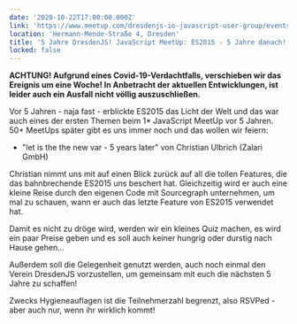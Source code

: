 ```yaml
---
date: '2020-10-22T17:00:00.000Z'
link: 'https://www.meetup.com/dresdenjs-io-javascript-user-group/events/wwdfrqybcnblb/'
location: 'Hermann-Mende-Straße 4, Dresden'
title: '5 Jahre DresdenJS! JavaScript MeetUp: ES2015 - 5 Jahre danach!'
locked: false
---
```

**ACHTUNG! Aufgrund eines Covid-19-Verdachtfalls, verschieben wir das Ereignis um eine Woche! In Anbetracht der aktuellen Entwicklungen, ist leider auch ein Ausfall nicht völlig auszuschließen.**

Vor 5 Jahren - naja fast - erblickte ES2015 das Licht der Welt und das war auch eines der ersten Themen beim 1* JavaScript MeetUp vor 5 Jahren. 50+ MeetUps später gibt es uns immer noch und das wollen wir feiern:

* "let is the the new var - 5 years later" von Christian Ulbrich (Zalari GmbH)

Christian nimmt uns mit auf einen Blick zurück auf all die tollen Features, die das bahnbrechende ES2015 uns beschert hat. Gleichzeitig wird er auch eine kleine Reise durch den eigenen Code mit Sourcegraph unternehmen, um mal zu schauen, wann er auch das letzte Feature von ES2015 verwendet hat.

Damit es nicht zu dröge wird, werden wir ein kleines Quiz machen, es wird ein paar Preise geben und es soll auch keiner hungrig oder durstig nach Hause gehen...

Außerdem soll die Gelegenheit genutzt werden, auch noch einmal den Verein DresdenJS vorzustellen, um gemeinsam mit euch die nächsten 5 Jahre zu schaffen!

Zwecks Hygieneauflagen ist die Teilnehmerzahl begrenzt, also RSVPed - aber auch nur, wenn ihr wirklich kommt!
